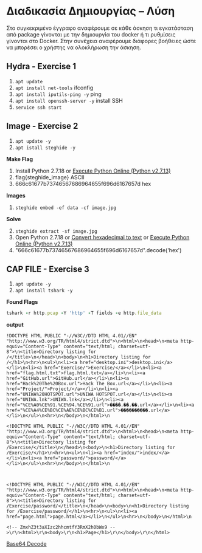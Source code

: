 # Διαδικασία Δημιουργίας – Λύση   

<p>Στο συγκεκριμένο έγγραφο αναφέρουμε σε κάθε άσκηση τι εγκατάσταση από package γίνονται με την δημιουργία του docker ή τι ρυθμίσεις γίνονται στο Docker. Στην συνέχεια αναφέρουμε διάφορες βοήθειες ώστε να μπορέσει ο χρήστης να ολοκλήρωση την άσκηση.<p>

## Hydra - Exercise 1

1) ```apt update ```
2) ```apt install net-tools```  ifconfig
3) ```apt install iputils-ping -y```  ping 
4) ```apt install openssh-server -y```  install  SSH
5) ```service ssh start``` 

## Image - Exercise 2

1) ``` apt update -y ``` 
2) ```apt istall steghide -y```

<b> Make Flag </b>
1) Install Python 2.7.18 or [Execute Python Online (Python v2.7.13)](https://www.tutorialspoint.com/execute_python_online.php)
2) flag{steghide_image}  ASCII <br>
3) 666c61677b73746567686964655f696d6167657d  hex

<b> Images </b>
1) ```steghide embed -ef data -cf image.jpg``` 

<b> Solve </b>

2) ```steghide extract -sf image.jpg```
3) Open Python 2.7.18 or 
  [Convert hexadecimal to text](http://www.unit-conversion.info/texttools/hexadecimal/) or 
  [Execute Python Online (Python v2.7.13)](https://www.tutorialspoint.com/execute_python_online.php)
5) "666c61677b73746567686964655f696d6167657d".decode('hex')


## CAP FILE - Exercise 3

1) ```apt update -y ```
2) ```apt install tshark -y```

<b>Found Flags</b>
```ruby
tshark -r http.pcap -Y 'http' -T fields -e http.file_data
```

<b>output</b>
```
!DOCTYPE HTML PUBLIC "-//W3C//DTD HTML 4.01//EN" "http://www.w3.org/TR/html4/strict.dtd">\n<html>\n<head>\n<meta http-equiv="Content-Type" content="text/html; charset=utf-8">\n<title>Directory listing for /</title>\n</head>\n<body>\n<h1>Directory listing for /</h1>\n<hr>\n<ul>\n<li><a href="desktop.ini">desktop.ini</a></li>\n<li><a href="Exercise/">Exercise/</a></li>\n<li><a href="flag.html.txt">flag.html.txt</a></li>\n<li><a href="GitHub.url">GitHub.url</a></li>\n<li><a href="Hack%20The%20Box.url">Hack The Box.url</a></li>\n<li><a href="Project/">Project/</a></li>\n<li><a href="UNIWA%20HOTSPOT.url">UNIWA HOTSPOT.url</a></li>\n<li><a href="UNIWA.lnk">UNIWA.lnk</a></li>\n<li><a href="%CE%A0%CE%91.%CE%94.%CE%91.url">����.��.��.url</a></li>\n<li><a href="%CE%A4%CE%BC%CE%AE%CE%BC%CE%B1.url">����������.url</a></li>\n</ul>\n<hr>\n</body>\n</html>\n

<!DOCTYPE HTML PUBLIC "-//W3C//DTD HTML 4.01//EN" "http://www.w3.org/TR/html4/strict.dtd">\n<html>\n<head>\n<meta http-equiv="Content-Type" content="text/html; charset=utf-8">\n<title>Directory listing for /Exercise/</title>\n</head>\n<body>\n<h1>Directory listing for /Exercise/</h1>\n<hr>\n<ul>\n<li><a href="index/">index/</a></li>\n<li><a href="password/">password/</a></li>\n</ul>\n<hr>\n</body>\n</html>\n



<!DOCTYPE HTML PUBLIC "-//W3C//DTD HTML 4.01//EN" "http://www.w3.org/TR/html4/strict.dtd">\n<html>\n<head>\n<meta http-equiv="Content-Type" content="text/html; charset=utf-8">\n<title>Directory listing for /Exercise/password/</title>\n</head>\n<body>\n<h1>Directory listing for /Exercise/password/</h1>\n<hr>\n<ul>\n<li><a href="page.html">page.html</a></li>\n</ul>\n<hr>\n</body>\n</html>\n

<!-- ZmxhZ3t3aXIzc2hhcmtfY3RmX2h0bWx9 -->\r\n<html>\r\n<body>\r\n<h1>Page</h1>\r\n</body>\r\n</html>
```
[Base64 Decode](https://www.base64decode.org/)
